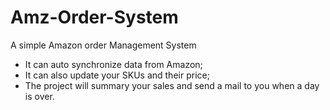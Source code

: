 # Amz-Order-System
A simple Amazon order Management System
* It can auto synchronize data from Amazon;
* It can also update your SKUs and their price;
* The project will summary your sales and send a mail to you when a day is over.
